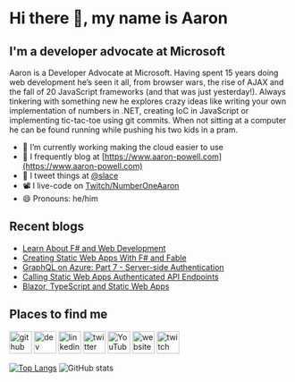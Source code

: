 # Hi there 👋, my name is Aaron

## I'm a developer advocate at Microsoft

Aaron is a Developer Advocate at Microsoft. Having spent 15 years doing web development he’s seen it all, from browser wars, the rise of AJAX and the fall of 20 JavaScript frameworks (and that was just yesterday!). Always tinkering with something new he explores crazy ideas like writing your own implementation of numbers in .NET, creating IoC in JavaScript or implementing tic-tac-toe using git commits. When not sitting at a computer he can be found running while pushing his two kids in a pram.

- 🔭 I’m currently working making the cloud easier to use
- 📄 I frequently blog at [https://www.aaron-powell.com](https://www.aaron-powell.com)
- 📣 I tweet things at [@slace](https://twitter.com/slace)
- 📽 I live-code on [Twitch/NumberOneAaron](https://www.twitch.tv/numberoneaaron)
- 😄 Pronouns: he/him

## Recent blogs

<!--START_SECTION:posts-->
* [Learn About F# and Web Development](https:&#x2F;&#x2F;www.aaron-powell.com&#x2F;posts&#x2F;2021-07-09-learn-about-fsharp-and-web-development&#x2F;)
* [Creating Static Web Apps With F# and Fable](https:&#x2F;&#x2F;www.aaron-powell.com&#x2F;posts&#x2F;2021-07-09-creating-static-web-apps-with-fsharp-and-fable&#x2F;)
* [GraphQL on Azure: Part 7 - Server-side Authentication](https:&#x2F;&#x2F;www.aaron-powell.com&#x2F;posts&#x2F;2021-07-05-graphql-on-azure-part-7-server-side-authentication&#x2F;)
* [Calling Static Web Apps Authenticated API Endpoints](https:&#x2F;&#x2F;www.aaron-powell.com&#x2F;posts&#x2F;2021-07-02-calling-static-web-apps-authenticated-endpoints&#x2F;)
* [Blazor, TypeScript and Static Web Apps](https:&#x2F;&#x2F;www.aaron-powell.com&#x2F;posts&#x2F;2021-06-24-blazor-typescript-and-static-web-apps&#x2F;)
<!--END_SECTION:posts-->

## Places to find me

[<img src='https://cdn.jsdelivr.net/npm/simple-icons@3.0.1/icons/github.svg' alt='github' height='40'>](https://github.com/aaronpowell) [<img src='https://cdn.jsdelivr.net/npm/simple-icons@3.0.1/icons/dev-dot-to.svg' alt='dev' height='40'>](https://dev.to/aaronpowell) [<img src='https://cdn.jsdelivr.net/npm/simple-icons@3.0.1/icons/linkedin.svg' alt='linkedin' height='40'>](https://www.linkedin.com/in/aaron-powell-66038631/) [<img src='https://cdn.jsdelivr.net/npm/simple-icons@3.0.1/icons/twitter.svg' alt='twitter' height='40'>](https://twitter.com/slace) [<img src='https://cdn.jsdelivr.net/npm/simple-icons@3.0.1/icons/youtube.svg' alt='YouTube' height='40'>](https://www.youtube.com/channel/aaronpowelldev) [<img src='https://cdn.jsdelivr.net/npm/simple-icons@3.0.1/icons/icloud.svg' alt='website' height='40'>](https://www.aaron-powell.com) [<img src='https://cdn.jsdelivr.net/npm/simple-icons@3.0.1/icons/twitch.svg' alt='twitch' height='40'>](https://www.twitch.tv/numberoneaaron)

[![Top Langs](https://github-readme-stats.vercel.app/api/top-langs/?username=aaronpowell)](https://github.com/anuraghazra/github-readme-stats) ![GitHub stats](https://github-readme-stats.vercel.app/api?username=aaronpowell&show_icons=true)
